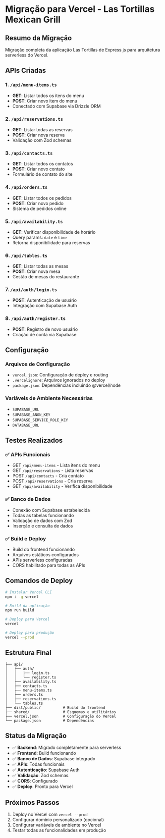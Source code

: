 # Migração para Vercel - Las Tortillas Mexican Grill

## Resumo da Migração

Migração completa da aplicação Las Tortillas de Express.js para arquitetura serverless do Vercel.

## APIs Criadas

### 1. `/api/menu-items.ts`
- **GET**: Listar todos os itens do menu
- **POST**: Criar novo item do menu
- Conectado com Supabase via Drizzle ORM

### 2. `/api/reservations.ts`
- **GET**: Listar todas as reservas
- **POST**: Criar nova reserva
- Validação com Zod schemas

### 3. `/api/contacts.ts`
- **GET**: Listar todos os contatos
- **POST**: Criar novo contato
- Formulário de contato do site

### 4. `/api/orders.ts`
- **GET**: Listar todos os pedidos
- **POST**: Criar novo pedido
- Sistema de pedidos online

### 5. `/api/availability.ts`
- **GET**: Verificar disponibilidade de horário
- Query params: `date` e `time`
- Retorna disponibilidade para reservas

### 6. `/api/tables.ts`
- **GET**: Listar todas as mesas
- **POST**: Criar nova mesa
- Gestão de mesas do restaurante

### 7. `/api/auth/login.ts`
- **POST**: Autenticação de usuário
- Integração com Supabase Auth

### 8. `/api/auth/register.ts`
- **POST**: Registro de novo usuário
- Criação de conta via Supabase

## Configuração

### Arquivos de Configuração
- `vercel.json`: Configuração de deploy e routing
- `.vercelignore`: Arquivos ignorados no deploy
- `package.json`: Dependências incluindo @vercel/node

### Variáveis de Ambiente Necessárias
- `SUPABASE_URL`
- `SUPABASE_ANON_KEY`
- `SUPABASE_SERVICE_ROLE_KEY`
- `DATABASE_URL`

## Testes Realizados

### ✅ APIs Funcionais
- GET `/api/menu-items` - Lista itens do menu
- GET `/api/reservations` - Lista reservas
- POST `/api/contacts` - Cria contato
- POST `/api/reservations` - Cria reserva
- GET `/api/availability` - Verifica disponibilidade

### ✅ Banco de Dados
- Conexão com Supabase estabelecida
- Todas as tabelas funcionando
- Validação de dados com Zod
- Inserção e consulta de dados

### ✅ Build e Deploy
- Build do frontend funcionando
- Arquivos estáticos configurados
- APIs serverless configuradas
- CORS habilitado para todas as APIs

## Comandos de Deploy

```bash
# Instalar Vercel CLI
npm i -g vercel

# Build da aplicação
npm run build

# Deploy para Vercel
vercel

# Deploy para produção
vercel --prod
```

## Estrutura Final

```
├── api/
│   ├── auth/
│   │   ├── login.ts
│   │   └── register.ts
│   ├── availability.ts
│   ├── contacts.ts
│   ├── menu-items.ts
│   ├── orders.ts
│   ├── reservations.ts
│   └── tables.ts
├── dist/public/          # Build do frontend
├── shared/               # Esquemas e utilitários
├── vercel.json           # Configuração do Vercel
└── package.json          # Dependências
```

## Status da Migração

- ✅ **Backend**: Migrado completamente para serverless
- ✅ **Frontend**: Build funcionando
- ✅ **Banco de Dados**: Supabase integrado
- ✅ **APIs**: Todas funcionais
- ✅ **Autenticação**: Supabase Auth
- ✅ **Validação**: Zod schemas
- ✅ **CORS**: Configurado
- ✅ **Deploy**: Pronto para Vercel

## Próximos Passos

1. Deploy no Vercel com `vercel --prod`
2. Configurar domínio personalizado (opcional)
3. Configurar variáveis de ambiente no Vercel
4. Testar todas as funcionalidades em produção
